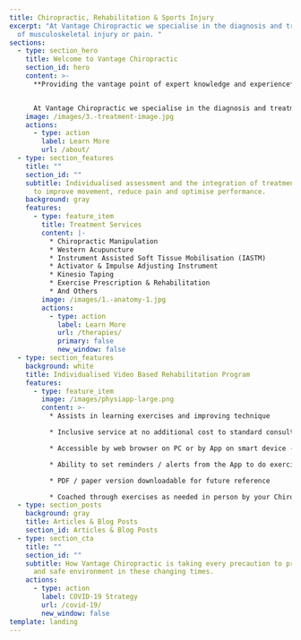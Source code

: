 ```yaml
---
title: Chiropractic, Rehabilitation & Sports Injury
excerpt: "At Vantage Chiropractic we specialise in the diagnosis and treatment
  of musculoskeletal injury or pain. "
sections:
  - type: section_hero
    title: Welcome to Vantage Chiropractic
    section_id: hero
    content: >-
      **Providing the vantage point of expert knowledge and experience**


      At Vantage Chiropractic we specialise in the diagnosis and treatment of musculoskeletal injury or pain.
    image: /images/3.-treatment-image.jpg
    actions:
      - type: action
        label: Learn More
        url: /about/
  - type: section_features
    title: ""
    section_id: ""
    subtitle: Individualised assessment and the integration of treatment techniques
      to improve movement, reduce pain and optimise performance.
    background: gray
    features:
      - type: feature_item
        title: Treatment Services
        content: |-
          * Chiropractic Manipulation
          * Western Acupuncture
          * Instrument Assisted Soft Tissue Mobilisation (IASTM)
          * Activator & Impulse Adjusting Instrument
          * Kinesio Taping
          * Exercise Prescription & Rehabilitation
          * And Others
        image: /images/1.-anatomy-1.jpg
        actions:
          - type: action
            label: Learn More
            url: /therapies/
            primary: false
            new_window: false
  - type: section_features
    background: white
    title: Individualised Video Based Rehabilitation Program
    features:
      - type: feature_item
        image: /images/physiapp-large.png
        content: >-
          * Assists in learning exercises and improving technique

          * Inclusive service at no additional cost to standard consultation / appointment fees

          * Accessible by web browser on PC or by App on smart device - phone or tablet (both Apple & Android)

          * Ability to set reminders / alerts from the App to do exercises

          * PDF / paper version downloadable for future reference

          * Coached through exercises as needed in person by your Chiropractor
  - type: section_posts
    background: gray
    title: Articles & Blog Posts
    section_id: Articles & Blog Posts
  - type: section_cta
    title: ""
    section_id: ""
    subtitle: How Vantage Chiropractic is taking every precaution to provide a clean
      and safe environment in these changing times.
    actions:
      - type: action
        label: COVID-19 Strategy
        url: /covid-19/
        new_window: false
template: landing
---
```

